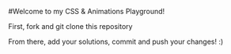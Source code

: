 #Welcome to my CSS & Animations Playground!

First, fork and git clone this repository

From there, add your solutions, commit and push your changes! :)

